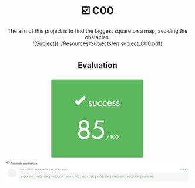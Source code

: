 # <h1 align="center"> :ballot_box_with_check: C00</h1>
<p align="center">
The aim of this project is to find the biggest square on a map, avoiding the obstacles.<br>
![Subject](../Resources/Subjects/en.subject_C00.pdf)
</p>

# <h2 align="center"> Evaluation </h1>
<p align="center">
<a><img src="../Resources/Evals/grade_C00.png" alt="evaluation2" class="centerImage"/></a><br />
<a><img src="../Resources/Evals/grades_C00.png" alt="evaluation" width=1000 class="centerImage"/></a><br />
</p>
